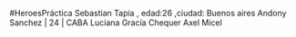#HeroesPráctica
Sebastian Tapia , edad:26 ,ciudad: Buenos aires
Andony Sanchez | 24 | CABA
Luciana Gracía Chequer
Axel Micel 
